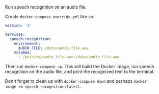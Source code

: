 Run speech recognition on an audio file.

Create `docker-compose.override.yml` like so:

```yaml
version: '3'

services:
  speech-recognition:
    environment:
      AUDIO_FILE: /data/audio_file.wav
    volumes:
      - /path/to/audio_file.wav:/data/audio_file.wav
```

Then run `docker-compose up`. This will build the Docker image, run speech recognition on the audio file, and
print the recognized text to the terminal.

Don't forget to clean up with `docker-compose down` and perhaps `docker image rm speech-recognition:latest`.
